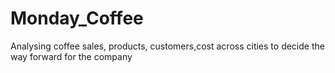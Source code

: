 # Monday_Coffee
Analysing coffee sales, products, customers,cost across cities to decide the way forward for the company
